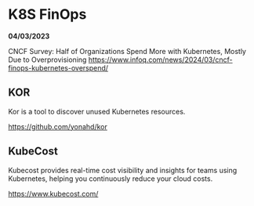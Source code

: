 # K8S FinOps

**04/03/2023**

CNCF Survey: Half of Organizations Spend More with Kubernetes, Mostly Due to Overprovisioning
https://www.infoq.com/news/2024/03/cncf-finops-kubernetes-overspend/

## KOR

Kor is a tool to discover unused Kubernetes resources.

https://github.com/yonahd/kor


## KubeCost

Kubecost provides real-time cost visibility and insights for teams using Kubernetes, helping you continuously reduce your cloud costs.

https://www.kubecost.com/
